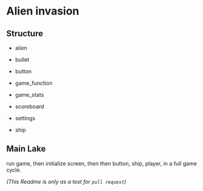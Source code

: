 # Alien invasion

## Structure

+ alien

+ bullet

+ button

+ game_function

+ game_stats

+ scoreboard

+ settings

+ ship


## Main Lake

run game, then initialize screen, then then button, ship, player, in a full game cycle.

*(This Readme is only as a test for `pull request`)*